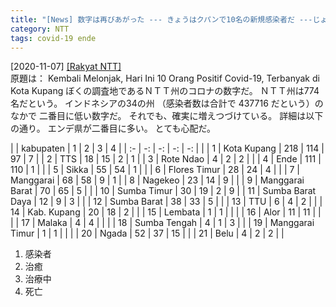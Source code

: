```yaml
---
title: "[News] 数字は再びあがった --- きょうはクパンで10名の新規感染者だ ---じょじょに、確実に、増えている"
category: NTT
tags: covid-19 ende 
---
```


[2020-11-07] [[Rakyat NTT]](https://rakyatntt.com/kembali-melonjak-hari-ini-10-orang-positif-covid-19-terbanyak-di-kota-kupang/)  
原題は：
Kembali Melonjak, Hari Ini 10 Orang Positif Covid-19, Terbanyak di Kota Kupang
ぼくの調査地であるＮＴＴ州のコロナの数字だ。
ＮＴＴ州は774名だという。
インドネシアの34の州
（感染者数は合計で 437716 だという）のなかで
二番目に低い数字だ。
それでも、確実に増えつづけている。
詳細は以下の通り。
エンデ県が二番目に多い。
とても心配だ。

|    | kabupaten        |   1 |   2 |  3 | 4 |
| :- | -:               |  -: |  -: | -: |   |
|  1 | Kota Kupang      | 218 | 114 | 97 | 7 |
|  2 | TTS              |  18 |  15 |  2 | 1 |
|  3 | Rote Ndao        |   4 |   2 |  2 |   |
|  4 | Ende             | 111 | 110 |  1 |   |
|  5 | Sikka            |  55 |  54 |  1 |   |
|  6 | Flores Timur     |  28 |  24 |  4 |   |
|  7 | Manggarai        |  68 |  58 |  9 | 1 |
|  8 | Nagekeo          |  23 |  14 |  9 |   |
|  9 | Manggarai Barat  |  70 |  65 |  5 |   |
| 10 | Sumba Timur      |  30 |  19 |  2 | 9 |
| 11 | Sumba Barat Daya |  12 |   9 |  3 |   |
| 12 | Sumba Barat      |  38 |  33 |  5 |   |
| 13 | TTU              |   6 |   4 |  2 |   |
| 14 | Kab. Kupang      |  20 |  18 |  2 |   |
| 15 | Lembata          |   1 |   1 |    |   |
| 16 | Alor             |  11 |  11 |    |   |
| 17 | Malaka           |   4 |   4 |    |   |
| 18 | Sumba Tengah     |   4 |   1 |  3 |   |
| 19 | Manggarai Timur  |   1 |   1 |    |   |
| 20 | Ngada            |  52 |  37 | 15 |   |
| 21 | Belu             |   4 |   2 |  2 |   |

1. 感染者
2. 治癒
3. 治療中
4. 死亡

